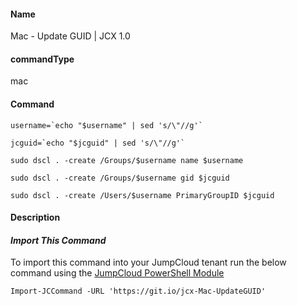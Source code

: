 #### Name

Mac - Update GUID | JCX 1.0

#### commandType

mac

#### Command

```
username=`echo "$username" | sed 's/\"//g'`

jcguid=`echo "$jcguid" | sed 's/\"//g'`

sudo dscl . -create /Groups/$username name $username

sudo dscl . -create /Groups/$username gid $jcguid

sudo dscl . -create /Users/$username PrimaryGroupID $jcguid
```

#### Description


#### *Import This Command*

To import this command into your JumpCloud tenant run the below command using the [JumpCloud PowerShell Module](https://github.com/TheJumpCloud/support/wiki/Installing-the-JumpCloud-PowerShell-Module)

```
Import-JCCommand -URL 'https://git.io/jcx-Mac-UpdateGUID'
```
